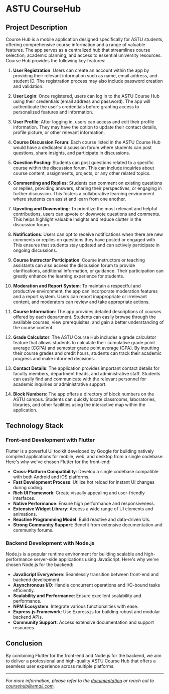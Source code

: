 # ASTU CourseHub

## Project Description

Course Hub is a mobile application designed specifically for ASTU students, offering comprehensive course information and a range of valuable features. The app serves as a centralized hub that streamlines course selection, academic planning, and access to essential university resources. Course Hub provides the following key features:

1. **User Registration**: Users can create an account within the app by providing their relevant information such as name, email address, and student ID. The registration process may also include password creation and validation.

2. **User Login**: Once registered, users can log in to the ASTU Course Hub using their credentials (email address and password). The app will authenticate the user's credentials before granting access to personalized features and information.

3. **User Profile**: After logging in, users can access and edit their profile information. They may have the option to update their contact details, profile picture, or other relevant information.

4. **Course Discussion Forum**: Each course listed in the ASTU Course Hub would have a dedicated discussion forum where students can post questions, share insights, and participate in discussions.

5. **Question Posting**: Students can post questions related to a specific course within the discussion forum. This can include inquiries about course content, assignments, projects, or any other related topics.

6. **Commenting and Replies**: Students can comment on existing questions or replies, providing answers, sharing their perspectives, or engaging in further discussion. This fosters a collaborative learning environment where students can assist and learn from one another.

7. **Upvoting and Downvoting**: To prioritize the most relevant and helpful contributions, users can upvote or downvote questions and comments. This helps highlight valuable insights and reduce clutter in the discussion forum.

8. **Notifications**: Users can opt to receive notifications when there are new comments or replies on questions they have posted or engaged with. This ensures that students stay updated and can actively participate in ongoing discussions.

9. **Course Instructor Participation**: Course instructors or teaching assistants can also access the discussion forum to provide clarifications, additional information, or guidance. Their participation can greatly enhance the learning experience for students.

10. **Moderation and Report System**: To maintain a respectful and productive environment, the app can incorporate moderation features and a report system. Users can report inappropriate or irrelevant content, and moderators can review and take appropriate actions.

11. **Course Information**: The app provides detailed descriptions of courses offered by each department. Students can easily browse through the available courses, view prerequisites, and gain a better understanding of the course content.

12. **Grade Calculator**: The ASTU Course Hub includes a grade calculator feature that allows students to calculate their cumulative grade point average (CGPA) and semester grade point average (GPA). By inputting their course grades and credit hours, students can track their academic progress and make informed decisions.

13. **Contact Details**: The application provides important contact details for faculty members, department heads, and administrative staff. Students can easily find and communicate with the relevant personnel for academic inquiries or administrative support.

14. **Block Numbers**: The app offers a directory of block numbers on the ASTU campus. Students can quickly locate classrooms, laboratories, libraries, and other facilities using the interactive map within the application.

## Technology Stack

### Front-end Development with Flutter

Flutter is a powerful UI toolkit developed by Google for building natively compiled applications for mobile, web, and desktop from a single codebase. Here's why we've chosen Flutter for the front-end:

- **Cross-Platform Compatibility**: Develop a single codebase compatible with both Android and iOS platforms.
- **Fast Development Process**: Utilize hot reload for instant UI changes during coding.
- **Rich UI Framework**: Create visually appealing and user-friendly interfaces.
- **Native Performance**: Ensure high performance and responsiveness.
- **Extensive Widget Library**: Access a wide range of UI elements and animations.
- **Reactive Programming Model**: Build reactive and data-driven UIs.
- **Strong Community Support**: Benefit from extensive documentation and community forums.

### Backend Development with Node.js

Node.js is a popular runtime environment for building scalable and high-performance server-side applications using JavaScript. Here's why we've chosen Node.js for the backend:

- **JavaScript Everywhere**: Seamlessly transition between front-end and backend development.
- **Asynchronous I/O**: Handle concurrent operations and I/O-bound tasks efficiently.
- **Scalability and Performance**: Ensure excellent scalability and performance.
- **NPM Ecosystem**: Integrate various functionalities with ease.
- **Express.js Framework**: Use Express.js for building robust and modular backend APIs.
- **Community Support**: Access extensive documentation and support resources.

## Conclusion

By combining Flutter for the front-end and Node.js for the backend, we aim to deliver a professional and high-quality ASTU Course Hub that offers a seamless user experience across multiple platforms.

---

_For more information, please refer to the [documentation](docs/) or reach out to [coursehub@email.com](mailto:tamiratkebede120@email.com)._

